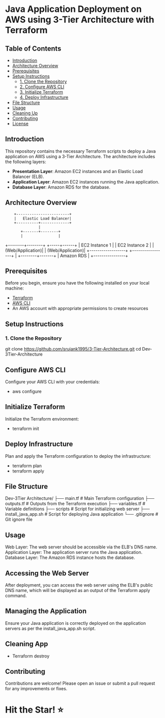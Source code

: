 # Java Application Deployment on AWS using 3-Tier Architecture with Terraform

## Table of Contents

- [Introduction](#introduction)
- [Architecture Overview](#architecture-overview)
- [Prerequisites](#prerequisites)
- [Setup Instructions](#setup-instructions)
  - [1. Clone the Repository](#1-clone-the-repository)
  - [2. Configure AWS CLI](#2-configure-aws-cli)
  - [3. Initialize Terraform](#3-initialize-terraform)
  - [4. Deploy Infrastructure](#4-deploy-infrastructure)
- [File Structure](#file-structure)
- [Usage](#usage)
- [Cleaning Up](#cleaning-up)
- [Contributing](#contributing)
- [License](#license)

## Introduction

This repository contains the necessary Terraform scripts to deploy a Java application on AWS using a 3-Tier Architecture. The architecture includes the following layers:

- **Presentation Layer**: Amazon EC2 instances and an Elastic Load Balancer (ELB).
- **Application Layer**: Amazon EC2 instances running the Java application.
- **Database Layer**: Amazon RDS for the database.

## Architecture Overview
        +------------------------+
        |   Elastic Load Balancer|
        +----------+-------------+
                   |
           +-------+--------+
           |                |
  +--------+--------+ +-----+------+
  | EC2 Instance 1   | | EC2 Instance 2 |
  | (Web/Application)| | (Web/Application)|
  +------------------+ +-----------------+
                   |
          +--------+-------+
          |  Amazon RDS    |
          +----------------+

## Prerequisites

Before you begin, ensure you have the following installed on your local machine:

- [Terraform](https://learn.hashicorp.com/tutorials/terraform/install-cli)
- [AWS CLI](https://docs.aws.amazon.com/cli/latest/userguide/install-cliv2.html)
- An AWS account with appropriate permissions to create resources

## Setup Instructions

### 1. Clone the Repository

git clone https://github.com/srujank1995/3-Tier-Architecture.git
cd Dev-3Tier-Architecture

## Configure AWS CLI
Configure your AWS CLI with your credentials:
* aws configure
## Initialize Terraform
Initialize the Terraform environment:
* terraform init 
## Deploy Infrastructure
Plan and apply the Terraform configuration to deploy the infrastructure:
* terraform plan
* terraform apply

## File Structure

Dev-3Tier Architecture/
├── main.tf                     # Main Terraform configuration
├── outputs.tf                  # Outputs from the Terraform execution
├── variables.tf                # Variable definitions
├── scripts                     # Script for initializing web server
   ├── install_java_app.sh      # Script for deploying Java application
└── .gitignore                  # Git ignore file

## Usage
Web Layer: The web server should be accessible via the ELB's DNS name.
Application Layer: The application server runs the Java application.
Database Layer: The Amazon RDS instance hosts the database.

## Accessing the Web Server
After deployment, you can access the web server using the ELB's public DNS name, 
which will be displayed as an output of the Terraform apply command.

## Managing the Application
Ensure your Java application is correctly deployed on the application servers as per the install_java_app.sh script.

## Cleaning App
* Terraform destroy

## Contributing
Contributions are welcome! Please open an issue or submit a pull request for any improvements or fixes.

# Hit the Star! ⭐
